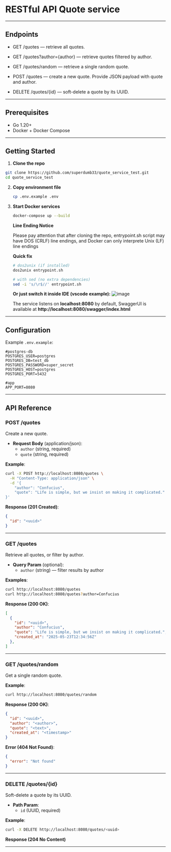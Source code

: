# RESTful API Quote service


---

## Endpoints

- GET /quotes — retrieve all quotes. 

- GET /quotes?author={author} — retrieve quotes filtered by author. 

- GET /quotes/random — retrieve a single random quote. 

- POST /quotes — create a new quote. Provide JSON payload with quote and author. 

- DELETE /quotes/{id} — soft-delete a quote by its UUID. 

---

## Prerequisites

- Go 1.20+
- Docker + Docker Compose

---

## Getting Started

1. **Clone the repo**
   
  ```bash
  git clone https://github.com/superdumb33/quote_service_test.git
  cd quote_service_test
  ```
   
2. **Copy environment file**
   ```bash
   cp .env.example .env
   ```

3. **Start Docker services**
   ```bash
   docker-compose up --build
   ```
   
   **Line Ending Notice**
   
   Please pay attention that after cloning the repo, entrypoint.sh script may have DOS (CRLF) line endings, and Docker can only interprete Unix (LF) line endings
   
   **Quick fix**
   ```bash
   # dos2unix (if installed)
   dos2unix entrypoint.sh

   # with sed (no extra dependencies)
   sed -i 's/\r$//' entrypoint.sh
   ```
   **Or just switch it inside IDE (vscode example):**
   ![image](https://github.com/user-attachments/assets/7bffb4a9-c0a5-453c-9102-162db1449547)


  
   The service listens on **localhost:8080** by default, SwaggerUI is available at **http://localhost:8080/swagger/index.html**

---

## Configuration

Example `.env.example`:

```dotenv
#postgres-db
POSTGRES_USER=postgres
POSTGRES_DB=test_db
POSTGRES_PASSWORD=super_secret
POSTGRES_HOST=postgres
POSTGRES_PORT=5432

#app
APP_PORT=8080
```

---

## API Reference

### POST /quotes

Create a new quote.

- **Request Body** (application/json):
  - `author` (string, required)
  - `quote` (string, required)

**Example**:

```bash
curl -X POST http://localhost:8080/quotes \
  -H "Content-Type: application/json" \
  -d '{
    "author": "Confucius",
    "quote": "Life is simple, but we insist on making it complicated."
}'
```

**Response (201 Created)**:

```json
{
  "id": "<uuid>"
}
```

---

### GET /quotes

Retrieve all quotes, or filter by author.

- **Query Param** (optional):
  - `author` (string) — filter results by author

**Examples**:

```bash
curl http://localhost:8080/quotes
curl http://localhost:8080/quotes?author=Confucius
```

**Response (200 OK)**:

```json
[
  {
    "id": "<uuid>",
    "author": "Confucius",
    "quote": "Life is simple, but we insist on making it complicated.",
    "created_at": "2025-05-23T12:34:56Z"
  },
]
```

---

### GET /quotes/random

Get a single random quote.

**Example**:

```bash
curl http://localhost:8080/quotes/random
```

**Response (200 OK)**:

```json
{
  "id": "<uuid>",
  "author": "<author>",
  "quote": "<text>",
  "created_at": "<timestamp>"
}
```

**Error (404 Not Found)**:

```json
{
  "error": "Not found"
}
```

---

### DELETE /quotes/{id}

Soft-delete a quote by its UUID.

- **Path Param**:
  - `id` (UUID, required)

**Example**:

```bash
curl -X DELETE http://localhost:8080/quotes/<uuid>
```

**Response (204 No Content)**

---
